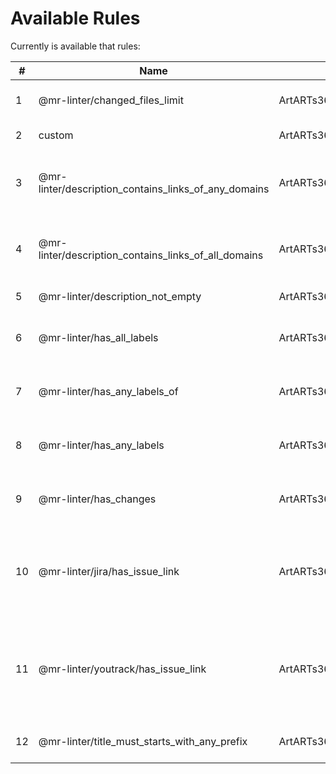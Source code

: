 # Available Rules

Currently is available that rules:

| # | Name | Class | Description |
| ------------ | ------------ | ------------ | ------------ |
| 1 | @mr-linter/changed_files_limit | ArtARTs36\MergeRequestLinter\Application\Rule\Rules\ChangedFilesLimitRule | Check count changed files on a {limit}. |
| 2 | custom | ArtARTs36\MergeRequestLinter\Application\Rule\Rules\CustomRule | Custom Rule for Users. |
| 3 | @mr-linter/description_contains_links_of_any_domains | ArtARTs36\MergeRequestLinter\Application\Rule\Rules\DescriptionContainsLinkOfAnyDomainsRule | Merge Request must contain links of any {domains}. |
| 4 | @mr-linter/description_contains_links_of_all_domains | ArtARTs36\MergeRequestLinter\Application\Rule\Rules\DescriptionContainsLinksOfAllDomainsRule | Merge Request must contain links of all {domains}. |
| 5 | @mr-linter/description_not_empty | ArtARTs36\MergeRequestLinter\Application\Rule\Rules\DescriptionNotEmptyRule | Description must be filled. |
| 6 | @mr-linter/has_all_labels | ArtARTs36\MergeRequestLinter\Application\Rule\Rules\HasAllLabelsOfRule | Merge Request must have all {labels} |
| 7 | @mr-linter/has_any_labels_of | ArtARTs36\MergeRequestLinter\Application\Rule\Rules\HasAnyLabelsOfRule | Merge Request must have any {labels}. |
| 8 | @mr-linter/has_any_labels | ArtARTs36\MergeRequestLinter\Application\Rule\Rules\HasAnyLabelsRule | Merge Request must have any labels. |
| 9 | @mr-linter/has_changes | ArtARTs36\MergeRequestLinter\Application\Rule\Rules\HasChangesRule | Merge Request must have changes in {files}. |
| 10 | @mr-linter/jira/has_issue_link | ArtARTs36\MergeRequestLinter\Application\Rule\Rules\HasLinkToJiraTaskRule | The description must have a link to Jira on a {domain} with {projectCode}. |
| 11 | @mr-linter/youtrack/has_issue_link | ArtARTs36\MergeRequestLinter\Application\Rule\Rules\HasLinkToYouTrackIssueRule | The description must have a link to YouTrack issue on a {domain} with {projectCode}. |
| 12 | @mr-linter/title_must_starts_with_any_prefix | ArtARTs36\MergeRequestLinter\Application\Rule\Rules\TitleStartsWithAnyPrefixRule | The title must starts with any {prefixes} |